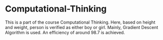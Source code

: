 # Computational-Thinking
This is a part of  the course Computational Thinking. Here, based on height and weight, person is verified as either boy or girl. Mainly, Gradient Descent Algorithm is used. An efficiency of around 98.7 is achieved.
